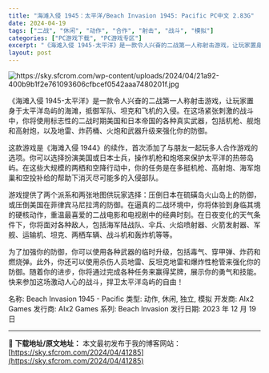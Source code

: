 ```yaml
---
title: "海滩入侵 1945：太平洋/Beach Invasion 1945: Pacific PC中文 2.83G"
date: 2024-04-19
tags: ["二战", "休闲", "动作", "合作", "射击", "战斗", "模拟"]
categories: ["PC游戏下载", "PC游戏专区"]
excerpt: "《海滩入侵 1945-太平洋》是一款令人兴奋的二战第一人称射击游戏，让玩家置身于太平洋岛屿的海滩，抵御军队、坦克和飞机的入侵。在这场紧张刺激的战斗中，你将使用标志性的二战时期美国和日本帝国的各种真实武器，包括机枪、舰炮和高射炮，以及地雷、炸药桶、火炮和武器升级来强化你的防御。 这款游戏是《海滩入侵 &hellip;"
layout: post
---
```


<img class="aligncenter" src="https://sky.sfcrom.com/wp-content/uploads/2024/04/21a92-400b9b1f2e761093606cfbcef0542aaa7480201f.jpg" alt="https://sky.sfcrom.com/wp-content/uploads/2024/04/21a92-400b9b1f2e761093606cfbcef0542aaa7480201f.jpg" />

《海滩入侵 1945-太平洋》是一款令人兴奋的二战第一人称射击游戏，让玩家置身于太平洋岛屿的海滩，抵御军队、坦克和飞机的入侵。在这场紧张刺激的战斗中，你将使用标志性的二战时期美国和日本帝国的各种真实武器，包括机枪、舰炮和高射炮，以及地雷、炸药桶、火炮和武器升级来强化你的防御。

这款游戏是《海滩入侵 1944》的续作，首次添加了与朋友一起玩多人合作游戏的选项。你可以选择扮演美国或日本士兵，操作机枪和炮塔来保护太平洋的热带岛屿。在这些大规模的两栖和空降行动中，你的任务是在多挺机枪、高射炮、海军炮巢和空投补给的帮助下消灭尽可能多的入侵部队。

游戏提供了两个派系和两张地图供玩家选择：压倒日本在硫磺岛火山岛上的防御，或压倒美国在菲律宾马尼拉湾的防御。在逼真的二战环境中，你将体验到身临其境的硬核动作，重温最喜爱的二战电影和电视剧中的经典时刻。在日夜变化的天气条件下，你将面对各种敌人，包括海军陆战队、伞兵、火焰喷射器、火箭发射器、军舰、运输机、坦克、两栖车辆、战斗机和轰炸机等等。

为了加强你的防御，你可以使用各种武器的临时升级，包括毒气、穿甲弹、炸药和燃烧弹。此外，你还可以使用杀伤人员地雷、反坦克地雷和爆炸性枪管来强化你的防御。随着你的进步，你将通过完成各种任务来赢得奖牌，展示你的勇气和技能。快来参加这场激动人心的战斗，捍卫太平洋岛屿的自由！

名称: Beach Invasion 1945 - Pacific
类型: 动作, 休闲, 独立, 模拟
开发商: AIx2 Games
发行商: AIx2 Games
系列: Beach Invasion
发行日期: 2023 年 12 月 19 日

---
📖 **下载地址/原文地址：** 本文最初发布于我的博客网站：[https://sky.sfcrom.com/2024/04/41285](https://sky.sfcrom.com/2024/04/41285)
